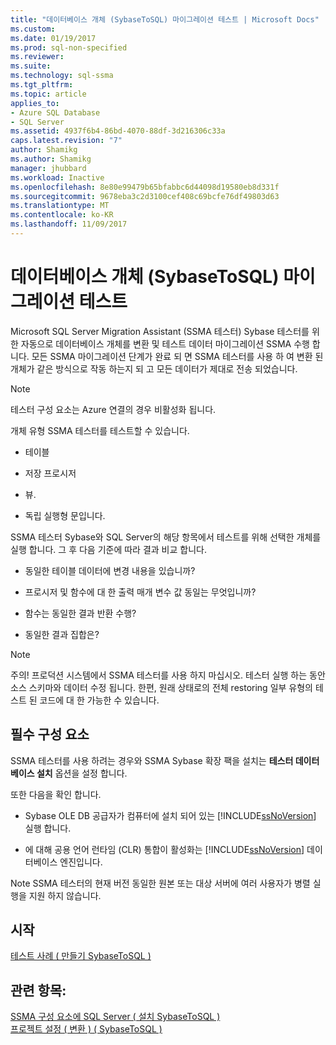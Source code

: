 ```yaml
---
title: "데이터베이스 개체 (SybaseToSQL) 마이그레이션 테스트 | Microsoft Docs"
ms.custom: 
ms.date: 01/19/2017
ms.prod: sql-non-specified
ms.reviewer: 
ms.suite: 
ms.technology: sql-ssma
ms.tgt_pltfrm: 
ms.topic: article
applies_to:
- Azure SQL Database
- SQL Server
ms.assetid: 4937f6b4-86bd-4070-88df-3d216306c33a
caps.latest.revision: "7"
author: Shamikg
ms.author: Shamikg
manager: jhubbard
ms.workload: Inactive
ms.openlocfilehash: 8e80e99479b65bfabbc6d44098d19580eb8d331f
ms.sourcegitcommit: 9678eba3c2d3100cef408c69bcfe76df49803d63
ms.translationtype: MT
ms.contentlocale: ko-KR
ms.lasthandoff: 11/09/2017
---
```

# <a name="testing-migrated-database-objects-sybasetosql"></a>데이터베이스 개체 (SybaseToSQL) 마이그레이션 테스트
Microsoft SQL Server Migration Assistant (SSMA 테스터) Sybase 테스터를 위한 자동으로 데이터베이스 개체를 변환 및 테스트 데이터 마이그레이션 SSMA 수행 합니다. 모든 SSMA 마이그레이션 단계가 완료 되 면 SSMA 테스터를 사용 하 여 변환 된 개체가 같은 방식으로 작동 하는지 되 고 모든 데이터가 제대로 전송 되었습니다.  
  
> [!NOTE]  
> 테스터 구성 요소는 Azure 연결의 경우 비활성화 됩니다.  
  
개체 유형 SSMA 테스터를 테스트할 수 있습니다.  
  
-   테이블  
  
-   저장 프로시저  
  
-   뷰.  
  
-   독립 실행형 문입니다.  
  
SSMA 테스터 Sybase와 SQL Server의 해당 항목에서 테스트를 위해 선택한 개체를 실행 합니다. 그 후 다음 기준에 따라 결과 비교 합니다.  
  
-   동일한 테이블 데이터에 변경 내용을 있습니까?  
  
-   프로시저 및 함수에 대 한 출력 매개 변수 값 동일는 무엇입니까?  
  
-   함수는 동일한 결과 반환 수행?  
  
-   동일한 결과 집합은?  
  
> [!NOTE]  
> 주의! 프로덕션 시스템에서 SSMA 테스터를 사용 하지 마십시오. 테스터 실행 하는 동안 소스 스키마와 데이터 수정 됩니다. 한편, 원래 상태로의 전체 restoring 일부 유형의 테스트 된 코드에 대 한 가능한 수 있습니다.  
  
## <a name="prerequisites"></a>필수 구성 요소  
SSMA 테스터를 사용 하려는 경우와 SSMA Sybase 확장 팩을 설치는 **테스터 데이터베이스 설치** 옵션을 설정 합니다.  
  
또한 다음을 확인 합니다.  
  
-   Sybase OLE DB 공급자가 컴퓨터에 설치 되어 있는 [!INCLUDE[ssNoVersion](../../includes/ssnoversion_md.md)] 실행 합니다.  
  
-   에 대해 공용 언어 런타임 (CLR) 통합이 활성화는 [!INCLUDE[ssNoVersion](../../includes/ssnoversion_md.md)] 데이터베이스 엔진입니다.  
  
Note SSMA 테스터의 현재 버전 동일한 원본 또는 대상 서버에 여러 사용자가 병렬 실행을 지원 하지 않습니다.  
  
## <a name="getting-started"></a>시작  
[테스트 사례 &#40; 만들기 SybaseToSQL &#41;](../../ssma/sybase/creating-test-cases-sybasetosql.md)  
  
## <a name="see-also"></a>관련 항목:  
[SSMA 구성 요소에 SQL Server &#40; 설치 SybaseToSQL &#41;](../../ssma/sybase/installing-ssma-components-on-sql-server-sybasetosql.md)  
[프로젝트 설정 &#40; 변환 &#41; &#40; SybaseToSQL &#41;](../../ssma/sybase/project-settings-conversion-sybasetosql.md)  
  

